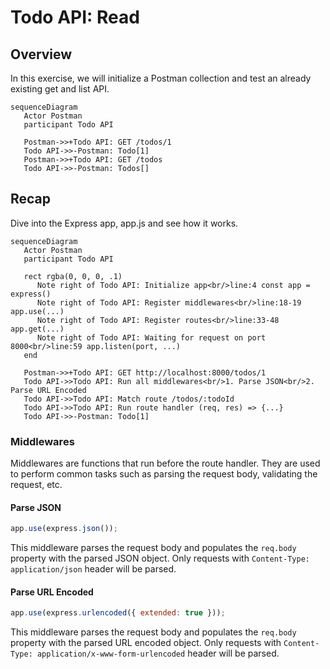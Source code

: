 # Todo API: Read

## Overview

In this exercise, we will initialize a Postman collection and test an already existing get and list API.

```mermaid
sequenceDiagram
   Actor Postman
   participant Todo API

   Postman->>+Todo API: GET /todos/1
   Todo API->>-Postman: Todo[1]
   Postman->>+Todo API: GET /todos
   Todo API->>-Postman: Todos[]
```

## Recap

Dive into the Express app, app.js and see how it works.

```mermaid
sequenceDiagram
   Actor Postman
   participant Todo API

   rect rgba(0, 0, 0, .1)
      Note right of Todo API: Initialize app<br/>line:4 const app = express()
      Note right of Todo API: Register middlewares<br/>line:18-19 app.use(...)
      Note right of Todo API: Register routes<br/>line:33-48 app.get(...)
      Note right of Todo API: Waiting for request on port 8000<br/>line:59 app.listen(port, ...)
   end

   Postman->>+Todo API: GET http://localhost:8000/todos/1
   Todo API->>Todo API: Run all middlewares<br/>1. Parse JSON<br/>2. Parse URL Encoded
   Todo API->>Todo API: Match route /todos/:todoId
   Todo API->>Todo API: Run route handler (req, res) => {...}
   Todo API->>-Postman: Todo[1]
```


### Middlewares

Middlewares are functions that run before the route handler. They are used to perform common tasks such as parsing the request body, validating the request, etc.

#### Parse JSON

```js
app.use(express.json());
```

This middleware parses the request body and populates the `req.body` property with the parsed JSON object. Only requests with `Content-Type: application/json` header will be parsed.

#### Parse URL Encoded

```js
app.use(express.urlencoded({ extended: true }));
```

This middleware parses the request body and populates the `req.body` property with the parsed URL encoded object. Only requests with `Content-Type: application/x-www-form-urlencoded` header will be parsed.
